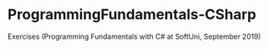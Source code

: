 # ProgrammingFundamentals-CSharp
Exercises (Programming Fundamentals with C# at SoftUni, September 2019)
